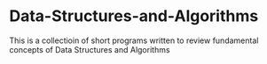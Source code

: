 # Data-Structures-and-Algorithms

This is a collectioin of short programs written to review fundamental concepts of Data Structures and Algorithms
